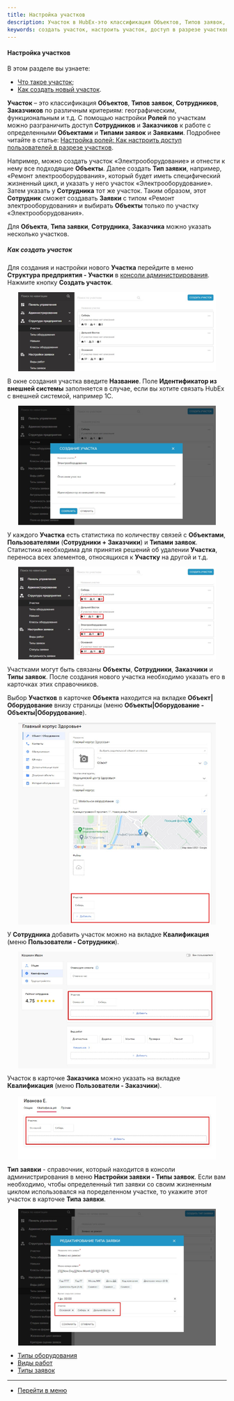 ```yaml
---
title: Настройка участков
description: Участок в HubEx-это классификация Объектов, Типов заявок, Сотрудников и Заказчиков. Создать и настроить участок можно в консоли администрирования Структура предприятия-Участки. Укажите новый участок в карточках Объектов, Типов заявок, Сотрудников и Заказчиков и настройте роли (доступ по участкам).
keywords: создать участок, настроить участок, доступ в разрезе участков, hubex, хабекс, хубекс, хабикс
---
```


#### Настройка участков
В этом разделе вы узнаете:
<html>
<meta charset="utf-8">
<meta name="keywords" content="создать участок, настроить участок, доступ в разрезе участков, hubex, хабекс, хубекс, хабикс"/>
<!--<meta name="robots" content="nosnippet"> -->
<ul>
    <li><a href="#place">Что такое участок</a>;</li>
    <li><a href="#newplace">Как создать новый участок</a>.</li>

</ul>

</html>
<body>
<p id="place"><Strong>Участок</Strong> – это классификация <Strong>Объектов</Strong>, <Strong>Типов заявок</Strong>,
    <Strong>Сотрудников</Strong>, <Strong>Заказчиков</Strong> по различным критериям:
    географическим,
    функциональным и т.д.
    С помощью настройки <strong>Ролей</strong> по участкам можно разграничить доступ <strong>Сотрудников</strong> и <strong>Заказчиков</strong> к работе с определенными
    <strong>Объектами</strong> и <strong>Типами заявок</strong> и <strong>Заявками</strong>. Подробнее читайте в статье: <a href="https://wiki.hubex.ru/docs/FAQ/RU/admin/Roles.html#exrole">Настройка ролей: Как настроить доступ пользователей в разрезе участков</a>.
</p>
<p>Например, можно создать участок «Электрооборудование» и отнести к нему все подходящие <strong>Объекты</strong>. Далее создать <strong>Тип
    заявки</strong>, например, «Ремонт электрооборудования», который будет иметь специфический жизненный цикл, и указать у него
    участок «Электрооборудование». Затем указать у <strong>Сотрудника</strong> тот же участок. Таким образом, этот <strong>Сотрудник</strong> сможет
    создавать <strong>Заявки</strong> с типом «Ремонт электрооборудования» и выбирать <strong>Объекты</strong> только по участку
    «Электрооборудования».</p>

<p>Для <Strong>Объекта</Strong>, <Strong>Типа заявки</Strong>,
    <Strong>Сотрудника</Strong>, <Strong>Заказчика</Strong> можно указать несколько участков.</p>

<h5 id="newplace">Как создать участок</h5>
<p>Для создания и настройки нового <Strong>Участка</Strong> перейдите в меню <Strong>Структура предприятия - Участки</Strong> в <a href="https://wiki.hubex.ru/docs/FAQ/RU/admin/HowToEnterTheAdmin.html">консоли администрирования</a>. Нажмите кнопку <Strong>Создать участок</Strong>.</p>
<div>
    <img style="margin: 0 auto; display: block; max-width: 90%;"
         src="/attachments/images/FAQ/ADMIN/Places/Places.jpg"/>
</div>
<p>В окне создания участка введите
    <Strong>Название</Strong>. Поле
    <Strong>Идентификатор из внешней системы</Strong> заполняется в случае, если вы хотите связать HubEx с внешней
    системой, например 1С.</p>

<div>
    <img style="margin: 0 auto; display: block; max-width: 90%;"
         src="/attachments/images/FAQ/ADMIN/Places/NewPlace.jpg"/>
</div>
<p>У каждого <Strong>Участка</Strong> есть статистика по количеству связей с <Strong>Объектами</Strong>, <Strong>Пользователями</Strong> (<Strong>Сотрудники + Заказчики</Strong>) и <Strong>Типами
    заявок</Strong>. Статистика необходима для принятия решений об удалении <Strong>Участка</Strong>, переноса всех элементов, относящихся к <Strong>Участку</Strong> на другой и т.д.</p>
<div>
    <img style="margin: 0 auto; display: block; max-width: 90%;"
         src="/attachments/images/FAQ/ADMIN/Places/Statistic.jpg"/>
</div>

<p>Участками могут быть связаны <Strong>Объекты</Strong>, <Strong>Сотрудники</Strong>, <Strong>Заказчики</Strong> и
    <Strong>Типы заявок</Strong>. После создания нового участка необходимо
    указать его в карточках этих справочников.</p>
<p>Выбор <Strong>Участков</Strong> в карточке <Strong>Объекта</Strong> находится на вкладке
    <Strong>Объект|Оборудование</Strong> внизу страницы (меню <Strong>Объекты|Оборудование
        - Объекты|Оборудование</Strong>).</p>
<div>
    <img style="margin: 0 auto; display: block; max-width: 90%;"
         src="/attachments/images/FAQ/ADMIN/Places/Object.jpg"/>
</div>

<p>У <Strong>Сотрудника</Strong> добавить участок можно на вкладке <Strong>Квалификация</Strong> (меню <Strong>Пользователи
    - Сотрудники</Strong>).</p>
<div>
    <img style="margin: 0 auto; display: block; max-width: 90%;"
         src="/attachments/images/FAQ/ADMIN/Places/Employee.jpg"/>
</div>

<p>Участок в карточке <Strong>Заказчика</Strong> можно указать на вкладке <Strong>Квалификация</Strong> (меню <Strong>Пользователи
    - Заказчики</Strong>).</p>
<div>
    <img style="margin: 0 auto; display: block; max-width: 90%;"
         src="/attachments/images/FAQ/ADMIN/Places/Customer.jpg"/>
</div>

<p><Strong>Тип заявки</Strong> - справочник, который находится в консоли администрирования в меню <Strong>Настройки
    заявки - Типы заявок</Strong>. Если
    вам необходимо, чтобы определенный тип заявки со своим жизненным циклом использовался на поределенном участке, то
    укажите этот участок в карточке <Strong>Типа заявки</Strong>.</p>
<div>
    <img style="margin: 0 auto; display: block; max-width: 90%;"
         src="/attachments/images/FAQ/ADMIN/Places/Type.jpg"/>
</div>
</body>

- [Типы оборудования](./ObjectsType.md)
- [Виды работ](./WorkType.md)
- [Типы заявок](./TicketType/.md)

____
- [Перейти в меню](http://wiki.hubex.ru)